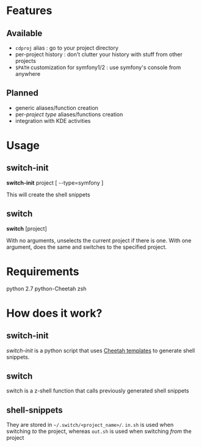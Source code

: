 # Features
## Available
+ `cdproj` alias : go to your project directory
+ per-project history : don't clutter your history with stuff from other projects
+ `$PATH` customization for symfony1/2 : use symfony's console from anywhere

## Planned
+ generic aliases/function creation
+ per-*project type* aliases/functions creation
+ integration with KDE activities 


# Usage
## switch-init
**switch-init** project [ --type=symfony ]

This will create the shell snippets

## switch
**switch** [project]

With no arguments, unselects the current project if there is one. With one argument, does the same and switches to the specified project.

# Requirements
python 2.7
python-Cheetah
zsh

# How does it work?
## switch-init
*switch-init* is a python script that uses [Cheetah templates](http://www.cheetahtemplate.org) to generate shell snippets.

## switch
switch is a z-shell function that calls previously generated shell snippets

## shell-snippets
They are stored in `~/.switch/<project_name>/`. `in.sh` is used when switching *to* the project, whereas `out.sh` is used when switching *from* the project
